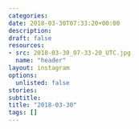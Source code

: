 ```yaml
---
categories:
date: 2018-03-30T07:33:20+00:00
description:
draft: false
resources:
- src: 2018-03-30_07-33-20_UTC.jpg
  name: "header"
layout: instagram
options:
  unlisted: false
stories:
subtitle:
title: "2018-03-30"
tags: []
---
```


 
